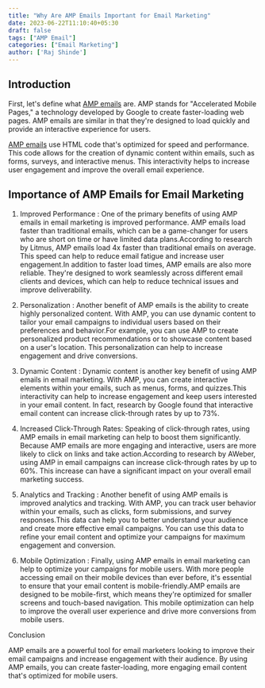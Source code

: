 ```yaml
---
title: "Why Are AMP Emails Important for Email Marketing"
date: 2023-06-22T11:10:40+05:30
draft: false
tags: ["AMP Email"]
categories: ["Email Marketing"]
author: ['Raj Shinde']
---
```


## Introduction

First, let's define what [AMP emails](https://emaildojo.io/amp-editor-Gallery) are. AMP stands for "Accelerated Mobile Pages," a technology developed by Google to create faster-loading web pages. AMP emails are similar in that they're designed to load quickly and provide an interactive experience for users.

[AMP emails](https://emaildojo.io/amp-email-editor) use HTML code that's optimized for speed and performance. This code allows for the creation of dynamic content within emails, such as forms, surveys, and interactive menus. This interactivity helps to increase user engagement and improve the overall email experience.

## Importance of AMP Emails for Email Marketing
1. Improved Performance : 
One of the primary benefits of using AMP emails in email marketing is improved performance. AMP emails load faster than traditional emails, which can be a game-changer for users who are short on time or have limited data plans.According to research by Litmus, AMP emails load 4x faster than traditional emails on average. This speed can help to reduce email fatigue and increase user engagement.In addition to faster load times, AMP emails are also more reliable. They're designed to work seamlessly across different email clients and devices, which can help to reduce technical issues and improve deliverability.

2. Personalization :
Another benefit of AMP emails is the ability to create highly personalized content. With AMP, you can use dynamic content to tailor your email campaigns to individual users based on their preferences and behavior.For example, you can use AMP to create personalized product recommendations or to showcase content based on a user's location. This personalization can help to increase engagement and drive conversions.

3. Dynamic Content :
Dynamic content is another key benefit of using AMP emails in email marketing. With AMP, you can create interactive elements within your emails, such as menus, forms, and quizzes.This interactivity can help to increase engagement and keep users interested in your email content. In fact, research by Google found that interactive email content can increase click-through rates by up to 73%.

4. Increased Click-Through Rates:
Speaking of click-through rates, using AMP emails in email marketing can help to boost them significantly. Because AMP emails are more engaging and interactive, users are more likely to click on links and take action.According to research by AWeber, using AMP in email campaigns can increase click-through rates by up to 60%. This increase can have a significant impact on your overall email marketing success.

5. Analytics and Tracking :
Another benefit of using AMP emails is improved analytics and tracking. With AMP, you can track user behavior within your emails, such as clicks, form submissions, and survey responses.This data can help you to better understand your audience and create more effective email campaigns. You can use this data to refine your email content and optimize your campaigns for maximum engagement and conversion.

6. Mobile Optimization :
Finally, using AMP emails in email marketing can help to optimize your campaigns for mobile users. With more people accessing email on their mobile devices than ever before, it's essential to ensure that your email content is mobile-friendly.AMP emails are designed to be mobile-first, which means they're optimized for smaller screens and touch-based navigation. This mobile optimization can help to improve the overall user experience and drive more conversions from mobile users.

Conclusion

AMP emails are a powerful tool for email marketers looking to improve their email campaigns and increase engagement with their audience. By using AMP emails, you can create faster-loading, more engaging email content that's optimized for mobile users.

